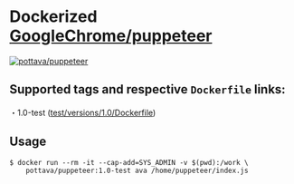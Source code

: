 # Dockerized [GoogleChrome/puppeteer](https://github.com/GoogleChrome/puppeteer)

[![pottava/puppeteer](http://dockeri.co/image/pottava/puppeteer)](https://hub.docker.com/r/pottava/puppeteer/)

## Supported tags and respective `Dockerfile` links:

・1.0-test ([test/versions/1.0/Dockerfile](https://github.com/pottava/docker-puppeteer/blob/master/test/versions/1.0/Dockerfile))  

## Usage

```
$ docker run --rm -it --cap-add=SYS_ADMIN -v $(pwd):/work \
    pottava/puppeteer:1.0-test ava /home/puppeteer/index.js
```
